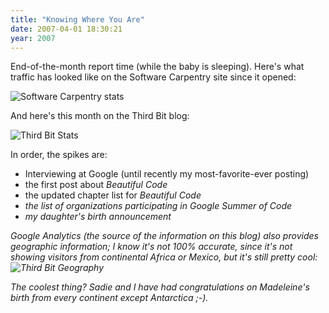 ```yaml
---
title: "Knowing Where You Are"
date: 2007-04-01 18:30:21
year: 2007
---
```

End-of-the-month report time (while the baby is sleeping). Here's what traffic has looked like on the Software Carpentry site since it opened:

<img alt="Software Carpentry stats" id="image892" src="{{'/files/2007/04/swc_usage.png' | relative_url}}" />

And here's this month on the Third Bit blog:

<img alt="Third Bit Stats" id="image893" src="{{'/files/2007/04/thirdbit_visits.png' | relative_url}}" />

In order, the spikes are:
<ul>
	<li>Interviewing at Google (until recently my most-favorite-ever posting)</li>
	<li>the first post about <em>Beautiful Code</em></li>
	<li>the updated chapter list for <em>Beautiful Code<em></li>
	<li>the list of organizations participating in Google Summer of Code</li>
	<li>my daughter's birth announcement</li>
</ul>
Google Analytics (the source of the information on this blog) also provides geographic information; I know it's not 100% accurate, since it's not showing visitors from continental Africa or Mexico, but it's still pretty cool:
<img alt="Third Bit Geography" id="image894" src="{{'/files/2007/04/thirdbit_geog.png' | relative_url}}" />

The coolest thing? Sadie and I have had congratulations on Madeleine's birth from every continent except Antarctica ;-).
